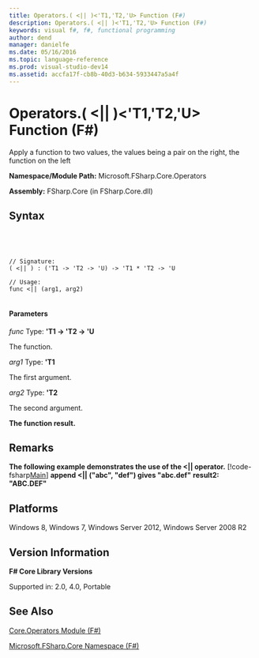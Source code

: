 ```yaml
---
title: Operators.( <|| )<'T1,'T2,'U> Function (F#)
description: Operators.( <|| )<'T1,'T2,'U> Function (F#)
keywords: visual f#, f#, functional programming
author: dend
manager: danielfe
ms.date: 05/16/2016
ms.topic: language-reference
ms.prod: visual-studio-dev14
ms.assetid: accfa17f-cb8b-40d3-b634-5933447a5a4f 
---
```


# Operators.( <|| )<'T1,'T2,'U> Function (F#)

Apply a function to two values, the values being a pair on the right, the function on the left

**Namespace/Module Path:** Microsoft.FSharp.Core.Operators

**Assembly:** FSharp.Core (in FSharp.Core.dll)


## Syntax



```




// Signature:
( <|| ) : ('T1 -> 'T2 -> 'U) -> 'T1 * 'T2 -> 'U

// Usage:
func <|| (arg1, arg2)


```





#### Parameters
*func*
Type: **'T1 -&gt; 'T2 -&gt; 'U**


The function.


*arg1*
Type: **'T1**


The first argument.


*arg2*
Type: **'T2**


The second argument.



**The function result.**
## Remarks
**The following example demonstrates the use of the &lt;|| operator.**
[!code-fsharp[Main](snippets/fsoperators/snippet5.fs)]
**append &lt;|| ("abc", "def") gives "abc.def"**
**result2: "ABC.DEF"**
## Platforms
Windows 8, Windows 7, Windows Server 2012, Windows Server 2008 R2


## Version Information
**F# Core Library Versions**

Supported in: 2.0, 4.0, Portable




## See Also
[Core.Operators Module &#40;F&#35;&#41;](Core.Operators-Module-%5BFSharp%5D.md)

[Microsoft.FSharp.Core Namespace &#40;F&#35;&#41;](Microsoft.FSharp.Core-Namespace-%5BFSharp%5D.md)


